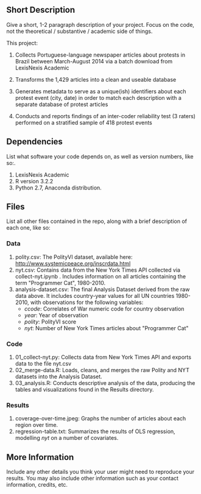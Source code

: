 
## Short Description

Give a short, 1-2 paragraph description of your project. Focus on the code, not the theoretical / substantive / academic side of things. 

This project:

1. Collects Portuguese-language newspaper articles about protests in Brazil between March-August 2014 via a batch download from LexisNexis Academic

2. Transforms the 1,429 articles into a clean and useable database

3. Generates metadata to serve as a unique(ish) identifiers about each protest event (city, date) in order to match each description with a separate database of protest articles

4. Conducts and reports findings of an inter-coder reliability test (3 raters) performed on a stratified sample of 418 protest events

## Dependencies

List what software your code depends on, as well as version numbers, like so:.

1. LexisNexis Academic
2. R version 3.2.2
3. Python 2.7, Anaconda distribution.

## Files

List all other files contained in the repo, along with a brief description of each one, like so:

### Data

1. polity.csv: The PolityVI dataset, available here: http://www.systemicpeace.org/inscrdata.html
2. nyt.csv: Contains data from the New York Times API collected via collect-nyt.ipynb . Includes information on all articles containing the term "Programmer Cat", 1980-2010.
3. analysis-dataset.csv: The final Analysis Dataset derived from the raw data above. It includes country-year values for all UN countries 1980-2010, with observations for the following variables: 
    - *ccode*: Correlates of War numeric code for country observation
    - *year*: Year of observation
    - *polity*: PolityVI score
    - *nyt*: Number of New York Times articles about "Programmer Cat"

### Code

1. 01_collect-nyt.py: Collects data from New York Times API and exports data to the file nyt.csv
2. 02_merge-data.R: Loads, cleans, and merges the raw Polity and NYT datasets into the Analysis Dataset.
2. 03_analysis.R: Conducts descriptive analysis of the data, producing the tables and visualizations found in the Results directory.

### Results

1. coverage-over-time.jpeg: Graphs the number of articles about each region over time.
2. regression-table.txt: Summarizes the results of OLS regression, modelling *nyt* on a number of covariates.

## More Information

Include any other details you think your user might need to reproduce your results. You may also include other information such as your contact information, credits, etc.

